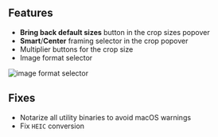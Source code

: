 ## Features

- **Bring back default sizes** button in the crop sizes popover
- **Smart**/**Center** framing selector in the crop popover
- Multiplier buttons for the crop size
- Image format selector

![image format selector](https://files.lowtechguys.com/image-format-selector.jpeg)

## Fixes

- Notarize all utility binaries to avoid macOS warnings
- Fix `HEIC` conversion
